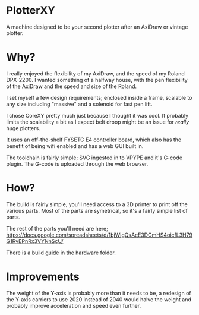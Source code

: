 # PlotterXY
A machine designed to be your second plotter after an AxiDraw or vintage plotter.

# Why?
I really enjoyed the flexibility of my AxiDraw, and the speed of my Roland DPX-2200. I wanted something of a halfway house, with the pen flexibility of the AxiDraw and the speed and size of the Roland.

I set myself a few design requirements; enclosed inside a frame, scalable to any size including "massive" and a solenoid for fast pen lift.

I chose CoreXY pretty much just because I thought it was cool. It probably limits the scalability a bit as I expect belt droop might be an issue for _really_ huge plotters.

It uses an off-the-shelf FYSETC E4 controller board, which also has the benefit of being wifi enabled and has a web GUI built in.

The toolchain is fairly simple; SVG ingested in to VPYPE and it's G-code plugin. The G-code is uploaded through the web browser.

# How?

The build is fairly simple, you'll need access to a 3D printer to print off the various parts. Most of the parts are symetrical, so it's a fairly simple list of parts.

The rest of the parts you'll need are here; https://docs.google.com/spreadsheets/d/1bjWigQsAcE3DGmHS4qicfL3H79G1RvEPnRx3VYNnScU/

There is a build guide in the hardware folder.

# Improvements

The weight of the Y-axis is probably more than it needs to be, a redesign of the Y-axis carriers to use 2020 instead of 2040 would halve the weight and probably improve acceleration and speed even further.
